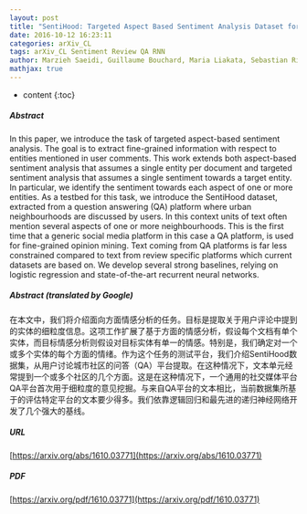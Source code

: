 ```yaml
---
layout: post
title: "SentiHood: Targeted Aspect Based Sentiment Analysis Dataset for Urban Neighbourhoods"
date: 2016-10-12 16:23:11
categories: arXiv_CL
tags: arXiv_CL Sentiment Review QA RNN
author: Marzieh Saeidi, Guillaume Bouchard, Maria Liakata, Sebastian Riedel
mathjax: true
---
```


* content
{:toc}

##### Abstract
In this paper, we introduce the task of targeted aspect-based sentiment analysis. The goal is to extract fine-grained information with respect to entities mentioned in user comments. This work extends both aspect-based sentiment analysis that assumes a single entity per document and targeted sentiment analysis that assumes a single sentiment towards a target entity. In particular, we identify the sentiment towards each aspect of one or more entities. As a testbed for this task, we introduce the SentiHood dataset, extracted from a question answering (QA) platform where urban neighbourhoods are discussed by users. In this context units of text often mention several aspects of one or more neighbourhoods. This is the first time that a generic social media platform in this case a QA platform, is used for fine-grained opinion mining. Text coming from QA platforms is far less constrained compared to text from review specific platforms which current datasets are based on. We develop several strong baselines, relying on logistic regression and state-of-the-art recurrent neural networks.

##### Abstract (translated by Google)
在本文中，我们将介绍面向方面情感分析的任务。目标是提取关于用户评论中提到的实体的细粒度信息。这项工作扩展了基于方面的情感分析，假设每个文档有单个实体，而目标情感分析则假设对目标实体有单一的情感。特别是，我们确定对一个或多个实体的每个方面的情绪。作为这个任务的测试平台，我们介绍SentiHood数据集，从用户讨论城市社区的问答（QA）平台提取。在这种情况下，文本单元经常提到一个或多个社区的几个方面。这是在这种情况下，一个通用的社交媒体平台QA平台首次用于细粒度的意见挖掘。与来自QA平台的文本相比，当前数据集所基于的评估特定平台的文本要少得多。我们依靠逻辑回归和最先进的递归神经网络开发了几个强大的基线。

##### URL
[https://arxiv.org/abs/1610.03771](https://arxiv.org/abs/1610.03771)

##### PDF
[https://arxiv.org/pdf/1610.03771](https://arxiv.org/pdf/1610.03771)

